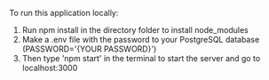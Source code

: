 To run this application locally:
  1. Run npm install in the directory folder to install node_modules
  2. Make a .env file with the password to your PostgreSQL database (PASSWORD='{YOUR PASSWORD}')
  3. Then type 'npm start' in the terminal to start the server and go to localhost:3000
